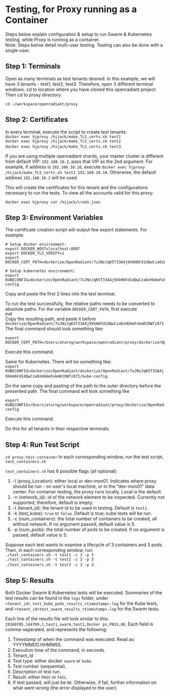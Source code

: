 # Testing, for Proxy running as a Container
Steps below explain configuration & setup to run Swarm & Kubernetes testing, while Proxy is running as a container. <br />
Note: Steps below detail multi-user testing. Testing can also be done with a single-user. 


## Step 1: Terminals
Open as many terminals as test tenants desired. In this example, we will have 3 tenants - test1, test2, test3.
Therefore, open 3 different terminal windows. cd to location where you have cloned this openradiant project. 
Then cd to proxy directory.
```
cd ~/workspace/openradiant/proxy
```

## Step 2: Certificates
In every terminal, execute the script to create test tenants: <br />
`docker exec hjproxy /hijack/make_TLS_certs.sh test1` <br />
`docker exec hjproxy /hijack/make_TLS_certs.sh test2` <br />
`docker exec hjproxy /hijack/make_TLS_certs.sh test3`. <br />

If you are using multiple openradiant shards, your master cluster is different from 
default VIP: `192.168.10.2`, pass that VIP as the 2nd argument. For example, if address is 
`192.168.10.10`, execute `docker exec hjproxy /hijack/make_TLS_certs.sh test1 192.168.10.10`. 
Otherwise, the default address `192.168.10.2` will be used. 

This will create the certificates for this tenant and the configurations necessary to run the tests. 
To view all the accounts valid for this proxy: 
```
docker exec hjproxy cat /hijack/creds.json
```

## Step 3: Environment Variables
The certificate creation script will output few export statements. For example: <br />
```
# Setup docker environment:
export DOCKER_HOST=localhost:8087
export DOCKER_TLS_VERIFY=1
export DOCKER_CERT_PATH=dockerize/OpenRadiant/7uJNzJqK5T33A4j9XkH6Fd1dQwCza0zHGHeFokmRJOWfz87I

# Setup kubernetes environment:
export KUBECONFIG=dockerize/OpenRadiant/7uJNzJqK5T33A4j9XkH6Fd1dQwCza0zHGHeFokmRJOWfz87I/kube-config
```
Copy and paste the first 2 lines into the test terminal.

To run the test successfully, the relative paths needs to be converted to absolute paths.
For the variable `DOCKER_CERT_PATH`, first execute <br />
`pwd` <br />
Copy the resulting path, and paste it before `dockerize/OpenRadiant/7uJNzJqK5T33A4j9XkH6Fd1dQwCza0zHGHeFokmRJOWfz87I`
The final command should look something like:

```
export DOCKER_CERT_PATH=/Users/atarng/workspace/openradiant/proxy/dockerize/OpenRadiant/dockerize/OpenRadiant/7uJNzJqK5T33A4j9XkH6Fd1dQwCza0zHGHeFokmRJOWfz87I 
```
Execute this command. <br />

Same for Kubernetes. There will be something like: <br />
`export KUBECONFIG=dockerize/OpenRadiant/dockerize/OpenRadiant/7uJNzJqK5T33A4j9XkH6Fd1dQwCza0zHGHeFokmRJOWfz87I/kube-config`. 

Do the same copy and pasting of the path to the outer directory before the presented path. The final command will look something like
```
export KUBECONFIG=/Users/atarng/workspace/openradiant/proxy/dockerize/OpenRadiant/dockerize/OpenRadiant/7uJNzJqK5T33A4j9XkH6Fd1dQwCza0zHGHeFokmRJOWfz87I/kube-config
```
Execute this command. <br />  


Do this for all tenants in their respective terminals. 



## Step 4: Run Test Script
`cd proxy-test-container`
In each corresponding window, run the test script, `test_containers.sh` 

`test_containers.sh` has 6 possible flags (all optional): <br />
1) -l (proxy_Location): either local or dev-mon01. Indicates where proxy should be run - on user's local machine, or in the "dev-mon01" data center. For container testing, the proxy runs locally. Local is the default. <br />
2) -n (network_id): id of the network element to be inspected. Currently not supported; therefore, default is empty. <br />
3) -t (tenant_id): the tenant id to be used in testing. Default is `test1`. <br />
4) -k (test_kube): `true` or `false`. Default is true; kube tests will be run. <br /> 
5) -c (num_containers): the total number of containers to be created, all without network. If no argument passed, default value is 5. <br />
6) -p (num_pods): the total number of pods to be created. If no argument is passed, default value is 5. <br />


Suppose each test wants to examine a lifecycle of 3 containers and 3 pods.
Then, in each corresponding window, run: <br />
`./test_containers.sh -t test1 -c 3 -p 3` <br />
`./test_containers.sh -t test2 -c 3 -p 3` <br />
`./test_containers.sh -t test3 -c 3 -p 3`.


## Step 5: Results

Both Docker Swarm & Kubernetes tests will be executed. Summaries of the test results can be found in the `logs` folder, under `<tenant_id>_test_kube_pods_results_<timestamp>.log` for the Kube tests, and `<tenant_id>test_swarm_results_<timestamp>.log` for the Swarm tests. 

Each line of the results file will look similar to this: 
`20160705.144709,1,test1,swarm,test1,Docker ps,PASS,OK`. 
Each field is comma-seperated, and represents the following:

1. Timestamp of when the command was executed. Read as: YYYYMMDD.HHMMSS. 
2. Execution time of the command, in seconds. 
3. Tenant_id 
4. Test type: either docker `swarm` or `kube`. 
5. Test number (sequential). 
6. Description of test run. 
7. Result: either `PASS` or `FAIL`. 
8. If test passed, will just be `OK`. Otherwise, if fail, further information on what went wrong (the error displayed to the user).


